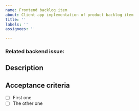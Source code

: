 ```yaml
---
name: Frontend backlog item
about: Client app implementation of product backlog item
title: ''
labels: ''
assignees: ''

---
```


### Related backend issue: 
<!--- Use kffl/bsdetector-server#number syntax -->

## Description
<!--- Describe your changes in detail -->

## Acceptance criteria
<!--- Min. 1 positive and one negative -->
- [ ] First one
- [ ] The other one
